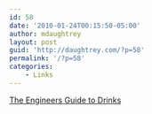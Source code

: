 ```yaml
---
id: 58
date: '2010-01-24T00:15:50-05:00'
author: mdaughtrey
layout: post
guid: 'http://daughtrey.com/?p=58'
permalink: '/?p=58'
categories:
    - Links
---
```


[The Engineers Guide to Drinks](http://flowingdata.com/2010/01/22/engineers-guide-to-drinks/)